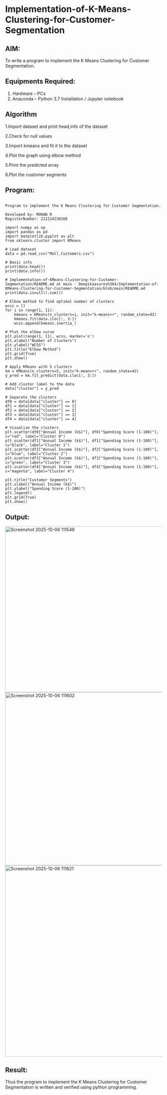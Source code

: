 







# Implementation-of-K-Means-Clustering-for-Customer-Segmentation

## AIM:
To write a program to implement the K Means Clustering for Customer Segmentation.

## Equipments Required:
1. Hardware – PCs
2. Anaconda – Python 3.7 Installation / Jupyter notebook

## Algorithm
1.Import dataset and print head,info of the dataset

2.Check for null values

3.Import kmeans and fit it to the dataset

4.Plot the graph using elbow method

5.Print the predicted array

6.Plot the customer segments

## Program:
```

Program to implement the K Means Clustering for Customer Segmentation.

Developed by: MOHAN R
RegisterNumber: 212224230168

```
```
import numpy as np
import pandas as pd
import matplotlib.pyplot as plt
from sklearn.cluster import KMeans

# Load dataset
data = pd.read_csv("Mall_Customers.csv")

# Basic info
print(data.head())
print(data.info())

# Implementation-of-KMeans-Clustering-for-Customer-Segmentation/README.md at main · Deepikaasuresh304/Implementation-of-KMeans-Clustering-for-Customer-Segmentation/blob/main/README.md
print(data.isnull().sum())

# Elbow method to find optimal number of clusters
wcss = []
for i in range(1, 11):
    kmeans = KMeans(n_clusters=i, init="k-means++", random_state=42)
    kmeans.fit(data.iloc[:, 3:])
    wcss.append(kmeans.inertia_)

# Plot the elbow curve
plt.plot(range(1, 11), wcss, marker='o')
plt.xlabel("Number of Clusters")
plt.ylabel("WCSS")
plt.title("Elbow Method")
plt.grid(True)
plt.show()

# Apply KMeans with 5 clusters
km = KMeans(n_clusters=5, init="k-means++", random_state=42)
y_pred = km.fit_predict(data.iloc[:, 3:])

# Add cluster label to the data
data["cluster"] = y_pred

# Separate the clusters
df0 = data[data["cluster"] == 0]
df1 = data[data["cluster"] == 1]
df2 = data[data["cluster"] == 2]
df3 = data[data["cluster"] == 3]
df4 = data[data["cluster"] == 4]

# Visualize the clusters
plt.scatter(df0["Annual Income (k$)"], df0["Spending Score (1-100)"], c="red", label="Cluster 0")
plt.scatter(df1["Annual Income (k$)"], df1["Spending Score (1-100)"], c="black", label="Cluster 1")
plt.scatter(df2["Annual Income (k$)"], df2["Spending Score (1-100)"], c="blue", label="Cluster 2")
plt.scatter(df3["Annual Income (k$)"], df3["Spending Score (1-100)"], c="green", label="Cluster 3")
plt.scatter(df4["Annual Income (k$)"], df4["Spending Score (1-100)"], c="magenta", label="Cluster 4")

plt.title("Customer Segments")
plt.xlabel("Annual Income (k$)")
plt.ylabel("Spending Score (1-100)")
plt.legend()
plt.grid(True)
plt.show()
```

## Output:

<img width="804" height="534" alt="Screenshot 2025-10-06 111546" src="https://github.com/user-attachments/assets/ebb43fb0-1f08-4610-ab0a-f63cceb357b5" />

<img width="828" height="557" alt="Screenshot 2025-10-06 111602" src="https://github.com/user-attachments/assets/5f829141-2887-4b21-b9fd-aa6d6e2b6832" />

<img width="920" height="616" alt="Screenshot 2025-10-06 111621" src="https://github.com/user-attachments/assets/191a9eb9-b952-4f0c-a07f-224183eefdee" />






## Result:
Thus the program to implement the K Means Clustering for Customer Segmentation is written and verified using python programming.

